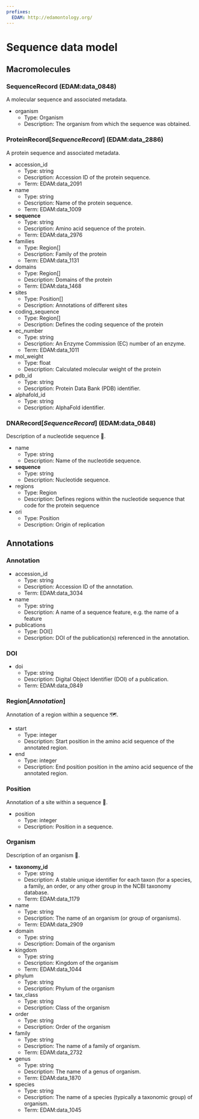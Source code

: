 ```yaml
---
prefixes:
  EDAM: http://edamontology.org/
---
```


# Sequence data model

## Macromolecules

### SequenceRecord (EDAM:data_0848)

A molecular sequence and associated metadata.

- organism
  - Type: Organism
  - Description: The organism from which the sequence was obtained.

### ProteinRecord[_SequenceRecord_] (EDAM:data_2886)

A protein sequence and associated metadata.

- accession_id
  - Type: string
  - Description: Accession ID of the protein sequence.
  - Term: EDAM:data_2091
- name
  - Type: string
  - Description: Name of the protein sequence.
  - Term: EDAM:data_1009
- **sequence**
  - Type: string
  - Description: Amino acid sequence of the protein.
  - Term: EDAM:data_2976
- families
  - Type: Region[]
  - Description: Family of the protein
  - Term: EDAM:data_1131
- domains
  - Type: Region[]
  - Description: Domains of the protein
  - Term: EDAM:data_1468
- sites
  - Type: Position[]
  - Description: Annotations of different sites
- coding_sequence
  - Type: Region[]
  - Description: Defines the coding sequence of the protein
- ec_number
  - Type: string
  - Description: An Enzyme Commission (EC) number of an enzyme.
  - Term: EDAM:data_1011
- mol_weight
  - Type: float
  - Description: Calculated molecular weight of the protein
- pdb_id
  - Type: string
  - Description: Protein Data Bank (PDB) identifier.
- alphafold_id
  - Type: string
  - Description: AlphaFold identifier.

### DNARecord[_SequenceRecord_] (EDAM:data_0848)

Description of a nucleotide sequence 🧬.

- name
  - Type: string
  - Description: Name of the nucleotide sequence.
- **sequence**
  - Type: string
  - Description: Nucleotide sequence.
- regions
  - Type: Region
  - Description: Defines regions within the nucleotide sequence that code for the protein sequence
- ori
  - Type: Position
  - Description: Origin of replication

## Annotations

### Annotation

- accession_id
  - Type: string
  - Description: Accession ID of the annotation.
  - Term: EDAM:data_3034
- name
  - Type: string
  - Description: A name of a sequence feature, e.g. the name of a feature
- publications
  - Type: DOI[]
  - Description: DOI of the publication(s) referenced in the annotation.

### DOI

- doi
  - Type: string
  - Description: Digital Object Identifier (DOI) of a publication.
  - Term: EDAM:data_0849

### Region[_Annotation_]

Annotation of a region within a sequence 🗺️.

- start
  - Type: integer
  - Description: Start position in the amino acid sequence of the annotated region.
- end
  - Type: integer
  - Description: End position position in the amino acid sequence of the annotated region.

### Position

Annotation of a site within a sequence 📍.

- position
  - Type: integer
  - Description: Position in a sequence.

### Organism

Description of an organism 🦠.

- **taxonomy_id**
  - Type: string
  - Description: A stable unique identifier for each taxon (for a species, a family, an order, or any other group in the NCBI taxonomy database.
  - Term: EDAM:data_1179
- name
  - Type: string
  - Description: The name of an organism (or group of organisms).
  - Term: EDAM:data_2909
- domain
  - Type: string
  - Description: Domain of the organism
- kingdom
  - Type: string
  - Description: Kingdom of the organism
  - Term: EDAM:data_1044
- phylum
  - Type: string
  - Description: Phylum of the organism
- tax_class
  - Type: string
  - Description: Class of the organism
- order
  - Type: string
  - Description: Order of the organism
- family
  - Type: string
  - Description: The name of a family of organism.
  - Term: EDAM:data_2732
- genus
  - Type: string
  - Description: The name of a genus of organism.
  - Term: EDAM:data_1870
- species
  - Type: string
  - Description: The name of a species (typically a taxonomic group) of organism.
  - Term: EDAM:data_1045
